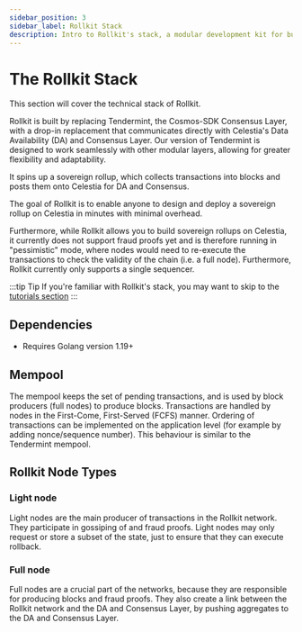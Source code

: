 ```yaml
---
sidebar_position: 3
sidebar_label: Rollkit Stack
description: Intro to Rollkit's stack, a modular development kit for building rollup chains.
---
```


# The Rollkit Stack

This section will cover the technical stack of Rollkit.

Rollkit is built by replacing Tendermint, the Cosmos-SDK Consensus Layer,
with a drop-in replacement that communicates directly with Celestia's Data
Availability (DA) and Consensus Layer. Our version of Tendermint is designed
to work seamlessly with other modular layers, allowing for greater flexibility
and adaptability.

It spins up a sovereign rollup, which collects transactions into blocks and
posts them onto Celestia for DA and Consensus.

The goal of Rollkit is to enable anyone to design and deploy a sovereign
rollup on Celestia in minutes with minimal overhead.

Furthermore, while Rollkit allows you to build sovereign rollups on Celestia,
it currently does not support fraud proofs yet and is therefore running in
"pessimistic" mode, where nodes would need to re-execute the transactions
to check the validity of the chain (i.e. a full node). Furthermore, Rollkit
currently only supports a single sequencer.

:::tip Tip
If you're familiar with Rollkit's stack, you may want to skip to the [tutorials section](./category/tutorials/)
:::

## Dependencies

* Requires Golang version 1.19+

## Mempool

The mempool keeps the set of pending transactions, and is used by block
producers (full nodes) to produce blocks. Transactions are handled by
nodes in the First-Come, First-Served (FCFS) manner. Ordering of transactions
can be implemented on the application level (for example by adding
nonce/sequence number). This behaviour is similar to the Tendermint mempool.

<!-- ## Leader Selection - Interface and API

[...] -->

<!-- ## Network Topology

[Issue 631](https://github.com/celestiaorg/rollmint/issues/631) -->

## Rollkit Node Types

### Light node

Light nodes are the main producer of transactions in the Rollkit network.
They participate in gossiping of and fraud proofs. Light nodes may only
request or store a subset of the state, just to ensure that they can execute
rollback.

### Full node

Full nodes are a crucial part of the networks, because they are responsible
for producing blocks and fraud proofs. They also create a link between the
Rollkit network and the DA and Consensus Layer, by pushing aggregates to
the DA and Consensus Layer.

<!-- ### Sequencer

soonᵀᴹ -->

<!-- ### Super light node

soonᵀᴹ

### Wallet with Super light node

soonᵀᴹ -->
